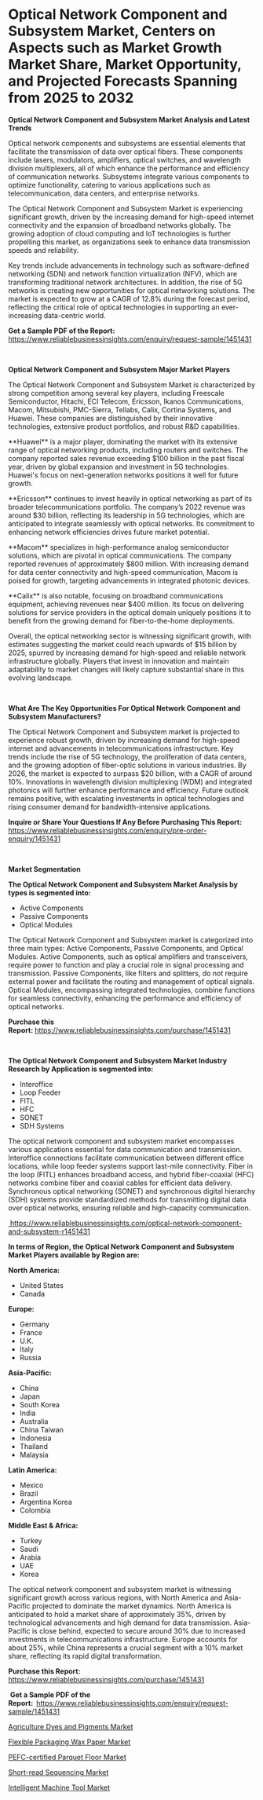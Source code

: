 <p><h1>Optical Network Component and Subsystem Market, Centers on Aspects such as Market Growth Market Share, Market Opportunity, and Projected Forecasts Spanning from 2025 to 2032</h1></p><p><strong>Optical Network Component and Subsystem Market Analysis and Latest Trends</strong></p>
<p><p>Optical network components and subsystems are essential elements that facilitate the transmission of data over optical fibers. These components include lasers, modulators, amplifiers, optical switches, and wavelength division multiplexers, all of which enhance the performance and efficiency of communication networks. Subsystems integrate various components to optimize functionality, catering to various applications such as telecommunication, data centers, and enterprise networks.</p><p>The Optical Network Component and Subsystem Market is experiencing significant growth, driven by the increasing demand for high-speed internet connectivity and the expansion of broadband networks globally. The growing adoption of cloud computing and IoT technologies is further propelling this market, as organizations seek to enhance data transmission speeds and reliability. </p><p>Key trends include advancements in technology such as software-defined networking (SDN) and network function virtualization (NFV), which are transforming traditional network architectures. In addition, the rise of 5G networks is creating new opportunities for optical networking solutions. The market is expected to grow at a CAGR of 12.8% during the forecast period, reflecting the critical role of optical technologies in supporting an ever-increasing data-centric world.</p></p>
<p><strong>Get a Sample PDF of the Report:&nbsp;</strong> <a href="https://www.reliablebusinessinsights.com/enquiry/request-sample/1451431?utm_campaign=1113&utm_medium=2&utm_source=Github&utm_content=ia&utm_term=02022025&utm_id=optical-network-component-and-subsystem">https://www.reliablebusinessinsights.com/enquiry/request-sample/1451431</a></p>
<p>&nbsp;</p>
<p><strong>Optical Network Component and Subsystem Major Market Players</strong></p>
<p><p>The Optical Network Component and Subsystem Market is characterized by strong competition among several key players, including Freescale Semiconductor, Hitachi, ECI Telecom, Ericsson, Ikanos Communications, Macom, Mitsubishi, PMC-Sierra, Tellabs, Calix, Cortina Systems, and Huawei. These companies are distinguished by their innovative technologies, extensive product portfolios, and robust R&D capabilities.</p><p>**Huawei** is a major player, dominating the market with its extensive range of optical networking products, including routers and switches. The company reported sales revenue exceeding $100 billion in the past fiscal year, driven by global expansion and investment in 5G technologies. Huawei's focus on next-generation networks positions it well for future growth.</p><p>**Ericsson** continues to invest heavily in optical networking as part of its broader telecommunications portfolio. The company’s 2022 revenue was around $30 billion, reflecting its leadership in 5G technologies, which are anticipated to integrate seamlessly with optical networks. Its commitment to enhancing network efficiencies drives future market potential.</p><p>**Macom** specializes in high-performance analog semiconductor solutions, which are pivotal in optical communications. The company reported revenues of approximately $800 million. With increasing demand for data center connectivity and high-speed communication, Macom is poised for growth, targeting advancements in integrated photonic devices.</p><p>**Calix** is also notable, focusing on broadband communications equipment, achieving revenues near $400 million. Its focus on delivering solutions for service providers in the optical domain uniquely positions it to benefit from the growing demand for fiber-to-the-home deployments.</p><p>Overall, the optical networking sector is witnessing significant growth, with estimates suggesting the market could reach upwards of $15 billion by 2025, spurred by increasing demand for high-speed and reliable network infrastructure globally. Players that invest in innovation and maintain adaptability to market changes will likely capture substantial share in this evolving landscape.</p></p>
<p>&nbsp;</p>
<p><strong>What Are The Key Opportunities For Optical Network Component and Subsystem Manufacturers?</strong></p>
<p><p>The Optical Network Component and Subsystem market is projected to experience robust growth, driven by increasing demand for high-speed internet and advancements in telecommunications infrastructure. Key trends include the rise of 5G technology, the proliferation of data centers, and the growing adoption of fiber-optic solutions in various industries. By 2026, the market is expected to surpass $20 billion, with a CAGR of around 10%. Innovations in wavelength division multiplexing (WDM) and integrated photonics will further enhance performance and efficiency. Future outlook remains positive, with escalating investments in optical technologies and rising consumer demand for bandwidth-intensive applications.</p></p>
<p><strong>Inquire or Share Your Questions If Any Before Purchasing This Report:</strong> <a href="https://www.reliablebusinessinsights.com/enquiry/pre-order-enquiry/1451431?utm_campaign=1113&utm_medium=2&utm_source=Github&utm_content=ia&utm_term=02022025&utm_id=optical-network-component-and-subsystem">https://www.reliablebusinessinsights.com/enquiry/pre-order-enquiry/1451431</a></p>
<p>&nbsp;</p>
<p><strong>Market Segmentation</strong></p>
<p><strong>The Optical Network Component and Subsystem Market Analysis by types is segmented into:</strong></p>
<p><ul><li>Active Components</li><li>Passive Components</li><li>Optical Modules</li></ul></p>
<p><p>The Optical Network Component and Subsystem market is categorized into three main types: Active Components, Passive Components, and Optical Modules. Active Components, such as optical amplifiers and transceivers, require power to function and play a crucial role in signal processing and transmission. Passive Components, like filters and splitters, do not require external power and facilitate the routing and management of optical signals. Optical Modules, encompassing integrated technologies, combine functions for seamless connectivity, enhancing the performance and efficiency of optical networks.</p></p>
<p><strong>Purchase this Report:&nbsp;</strong><a href="https://www.reliablebusinessinsights.com/purchase/1451431?utm_campaign=1113&utm_medium=2&utm_source=Github&utm_content=ia&utm_term=02022025&utm_id=optical-network-component-and-subsystem">https://www.reliablebusinessinsights.com/purchase/1451431</a></p>
<p>&nbsp;</p>
<p><strong>The Optical Network Component and Subsystem Market Industry Research by Application is segmented into:</strong></p>
<p><ul><li>Interoffice</li><li>Loop Feeder</li><li>FITL</li><li>HFC</li><li>SONET</li><li>SDH Systems</li></ul></p>
<p><p>The optical network component and subsystem market encompasses various applications essential for data communication and transmission. Interoffice connections facilitate communication between different office locations, while loop feeder systems support last-mile connectivity. Fiber in the loop (FITL) enhances broadband access, and hybrid fiber-coaxial (HFC) networks combine fiber and coaxial cables for efficient data delivery. Synchronous optical networking (SONET) and synchronous digital hierarchy (SDH) systems provide standardized methods for transmitting digital data over optical networks, ensuring reliable and high-capacity communication.</p></p>
<p><a href="https://www.reliablebusinessinsights.com/optical-network-component-and-subsystem-r1451431?utm_campaign=1113&utm_medium=2&utm_source=Github&utm_content=ia&utm_term=02022025&utm_id=optical-network-component-and-subsystem">&nbsp;https://www.reliablebusinessinsights.com/optical-network-component-and-subsystem-r1451431</a></p>
<p><strong>In terms of Region, the Optical Network Component and Subsystem Market Players available by Region are:</strong></p>
<p>
    <p> <strong> North America: </strong>
        <ul>
            <li>United States</li>
            <li>Canada</li>
        </ul>
        </p> 
    <p> <strong> Europe: </strong>
        <ul>
            <li>Germany</li>
            <li>France</li>
            <li>U.K.</li>
            <li>Italy</li>
            <li>Russia</li>
        </ul>
        </p> 
    <p> <strong> Asia-Pacific: </strong>
        <ul>
            <li>China</li>
            <li>Japan</li>
            <li>South Korea</li>
            <li>India</li>
            <li>Australia</li>
            <li>China Taiwan</li>
            <li>Indonesia</li>
            <li>Thailand</li>
            <li>Malaysia</li>
        </ul>
        </p> 
    <p> <strong> Latin America: </strong>
        <ul>
            <li>Mexico</li>
            <li>Brazil</li>
            <li>Argentina Korea</li>
            <li>Colombia</li>
        </ul>
        </p> 
    <p> <strong> Middle East & Africa: </strong>
        <ul>
            <li>Turkey</li>
            <li>Saudi</li>
            <li>Arabia</li>
            <li>UAE</li>
            <li>Korea</li>
        </ul>
    </p>
    </p>
<p><p>The optical network component and subsystem market is witnessing significant growth across various regions, with North America and Asia-Pacific projected to dominate the market dynamics. North America is anticipated to hold a market share of approximately 35%, driven by technological advancements and high demand for data transmission. Asia-Pacific is close behind, expected to secure around 30% due to increased investments in telecommunications infrastructure. Europe accounts for about 25%, while China represents a crucial segment with a 10% market share, reflecting its rapid digital transformation.</p></p>
<p><strong>Purchase this Report: </strong><a href="https://www.reliablebusinessinsights.com/purchase/1451431?utm_campaign=1113&utm_medium=2&utm_source=Github&utm_content=ia&utm_term=02022025&utm_id=optical-network-component-and-subsystem">https://www.reliablebusinessinsights.com/purchase/1451431</a></p>
<p>&nbsp;<strong>Get a Sample PDF of the Report:&nbsp;&nbsp;</strong><a href="https://www.reliablebusinessinsights.com/enquiry/request-sample/1451431?utm_campaign=1113&utm_medium=2&utm_source=Github&utm_content=ia&utm_term=02022025&utm_id=optical-network-component-and-subsystem">https://www.reliablebusinessinsights.com/enquiry/request-sample/1451431</a></p>
<p><strong></strong></p>
<p><p><a href="https://github.com/katonmarti489/Market-Research-Report-List-1/blob/main/agriculture-dyes-and-pigments-market.md?utm_campaign=1113&utm_medium=2&utm_source=Github&utm_content=ia&utm_term=02022025&utm_id=optical-network-component-and-subsystem">Agriculture Dyes and Pigments Market</a></p><p><a href="https://github.com/mshiradeth/Market-Research-Report-List-1/blob/main/flexible-packaging-wax-paper-market.md?utm_campaign=1113&utm_medium=2&utm_source=Github&utm_content=ia&utm_term=02022025&utm_id=optical-network-component-and-subsystem">Flexible Packaging Wax Paper Market</a></p><p><a href="https://www.linkedin.com/pulse/strategic-market-research-report-pefc-certified-parquet-floor-s4gjf?utm_campaign=1113&utm_medium=2&utm_source=Github&utm_content=ia&utm_term=02022025&utm_id=optical-network-component-and-subsystem">PEFC-certified Parquet Floor Market</a></p><p><a href="https://www.linkedin.com/pulse/short-read-sequencing-market-research-report-exploring-exa3f?utm_campaign=1113&utm_medium=2&utm_source=Github&utm_content=ia&utm_term=02022025&utm_id=optical-network-component-and-subsystem">Short-read Sequencing Market</a></p><p><a href="https://www.linkedin.com/pulse/intelligent-machine-tool-market-overview-analyzing-trends-projecting-pw95f?utm_campaign=1113&utm_medium=2&utm_source=Github&utm_content=ia&utm_term=02022025&utm_id=optical-network-component-and-subsystem">Intelligent Machine Tool Market</a></p></p>